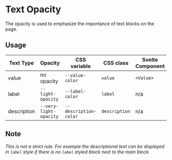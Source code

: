 # Text Opacity

The opacity is used to emphasize the importance of text blocks on the page.

## Usage

| Text Type   | Opacity                | CSS variable          | CSS class     | Svelte Component |
| ----------- | ---------------------- | --------------------- | ------------- | ---------------- |
| value       | no opacity             | `--value-color`       | `value`       | `<Value>`        |
| label       | `--light-opacity`      | `--label-color`       | `label`       | n/a              |
| description | `--very-light-opacity` | `--description-color` | `description` | n/a              |

## Note

_This is not a strict rule. For example the descriptional text can be displayed in `label` style if there is no `label` styled block next to the main block._
